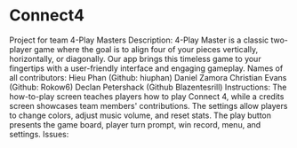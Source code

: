 # Connect4
Project for team 4-Play Masters
Description:
4-Play Master is a classic two-player game where the goal is to align four of your pieces vertically, horizontally, or diagonally. Our app brings this timeless game to your fingertips with a user-friendly interface and engaging gameplay.
Names of all contributors:
Hieu Phan (Github: hiuphan)
Daniel Zamora
Christian Evans (Github: Rokow6)
Declan Petershack (Github Blazentesrill)
Instructions: The how-to-play screen teaches players how to play Connect 4, while a credits screen showcases team members' contributions. The settings allow players to change colors, adjust music volume, and reset stats. The play button presents the game board, player turn prompt, win record, menu, and settings.
Issues:
